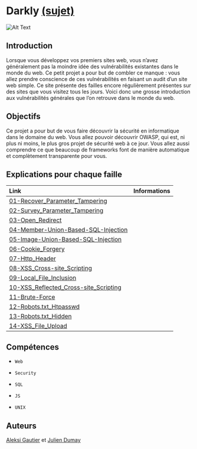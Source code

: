 # Darkly [(sujet)](https://cdn.intra.42.fr/pdf/pdf/3960/darkly.fr.pdf)

![Alt Text](https://media.giphy.com/media/HwOmxUKFFNEwU/giphy.gif)

## Introduction
Lorsque vous développez vos premiers sites web, vous n’avez généralement pas la
moindre idée des vulnérabilités existantes dans le monde du web.
Ce petit projet a pour but de combler ce manque : vous allez prendre conscience de
ces vulnérabilités en faisant un audit d’un site web simple. Ce site présente des failles
encore régulièrement présentes sur des sites que vous visitez tous les jours.
Voici donc une grosse introduction aux vulnérabilités générales que l’on retrouve dans
le monde du web.

## Objectifs
Ce projet a pour but de vous faire découvrir la sécurité en informatique dans le domaine du web.
Vous allez pouvoir découvrir OWASP, qui est, ni plus ni moins, le plus gros projet de
sécurité web à ce jour.
Vous allez aussi comprendre ce que beaucoup de frameworks font de manière automatique et complètement transparente pour vous.


## Explications pour chaque faille
| Link  | Informations  |
|:---------|:--------:|
|[01-Recover_Parameter_Tampering](https://github.com/ChokMania/Darkly/blob/master/01-Recover_Parameter_Tampering/Ressources/explications.md) ||
|[02-Survey_Parameter_Tampering](https://github.com/ChokMania/Darkly/blob/master/02-Survey_Parameter_Tampering/Ressources/explications.md) ||
|[03-Open_Redirect](https://github.com/ChokMania/Darkly/blob/master/03-Open_Redirect/Ressources/explications.md) ||
|[04-Member-Union-Based-SQL-Injection](https://github.com/ChokMania/Darkly/blob/master/04-Member-Union-Based-SQL-Injection/Ressources/explications.md) ||
|[05-Image-Union-Based-SQL-Injection](https://github.com/ChokMania/Darkly/blob/master/05-Image-Union-Based-SQL-Injection/Ressources/explications.md) ||
|[06-Cookie_Forgery](https://github.com/ChokMania/Darkly/blob/master/06-Cookie_Forgery/Ressources/explications.md) ||
|[07-Http_Header](https://github.com/ChokMania/Darkly/blob/master/07-Http_Header/Ressources/explications.md) ||
|[08-XSS_Cross-site_Scripting](https://github.com/ChokMania/Darkly/blob/master/8-XSS_Cross-site_Scripting/Ressources/explications.md) ||
|[09-Local_File_Inclusion](https://github.com/ChokMania/Darkly/blob/master/09-Local_File_Inclusion/Ressources/explications.md) ||
|[10-XSS_Reflected_Cross-site_Scripting](https://github.com/ChokMania/Darkly/blob/master/10-XSS_Reflected_Cross-site_Scripting/Ressources/explications.md) ||
|[11-Brute-Force](https://github.com/ChokMania/Darkly/blob/master/11-Brute-Force/Ressources/explications.md) ||
|[12-Robots.txt_Htpasswd](https://github.com/ChokMania/Darkly/blob/master/12-Robots.txt_Htpasswd/Ressources/explications.md) ||
|[13-Robots.txt_Hidden](https://github.com/ChokMania/Darkly/blob/master/13-Robots.txt_Hidden/Ressources/explications.md) ||
|[14-XSS_File_Upload](https://github.com/ChokMania/Darkly/blob/master/14-XSS_File_Upload/Ressources/explications.md) ||

## Compétences
- <code>Web</code>

- <code>Security</code>

- <code>SQL</code>

- <code>JS</code>

- <code>UNIX</code>

## Auteurs

[Aleksi Gautier](https://github.com/KeIias) et 
[Julien Dumay](https://github.com/ChokMania)